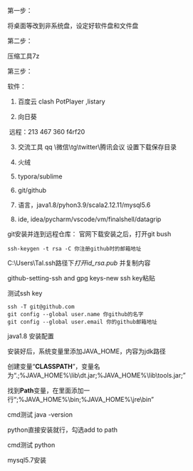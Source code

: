 第一步：

将桌面等改到非系统盘，设定好软件盘和文件盘

第二步：

压缩工具7z

第三步：

软件：

1. 百度云 clash PotPlayer ,listary

2. 向日葵

​	远程：213 467 360    f4rf20

3. 交流工具 qq \微信\tg\twitter\腾讯会议  设置下载保存目录

4. 火绒

5. typora/sublime
6. git/github
7. 语言，java1.8/pyhon3.9/scala2.12.11/mysql5.6
8. ide, idea/pycharm/vscode/vm/finalshell/datagrip



git安装并连到远程仓库：
官网下载安装之后，打开git bush

```shell
ssh-keygen -t rsa -C 你注册github时的邮箱地址
```

C:\Users\Tal\.ssh路径下*打开id_rsa.pub* 并复制内容

github-setting-ssh and gpg keys-new ssh key粘贴

测试ssh key

```shell
ssh -T git@github.com
git config --global user.name 你github的名字 
git config --global user.email 你的github邮箱地址
```





java1.8 安装配置

安装好后，系统变量里添加JAVA_HOME，内容为jdk路径

创建变量“**CLASSPATH**”，变量名为“.;%JAVA_HOME%\lib\dt.jar;%JAVA_HOME%\lib\tools.jar;”

找到**Path**变量，在里面添加一行“;%JAVA_HOME%\bin;%JAVA_HOME%\jre\bin”

cmd测试 java -version 



python直接安装就行，勾选add to path

cmd测试 python



mysql5.7安装

